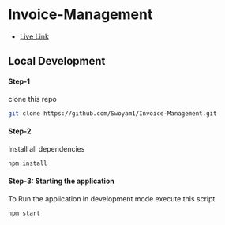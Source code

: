 # Invoice-Management

- [Live Link](https://beam-dynamics-frontend.vercel.app/)

## Local Development

#### Step-1

clone this repo

```sh
git clone https://github.com/Swoyam1/Invoice-Management.git
```

#### Step-2

Install all dependencies

```sh
npm install
```

#### Step-3: Starting the application

To Run the application in development mode execute this script

```sh
npm start
```


